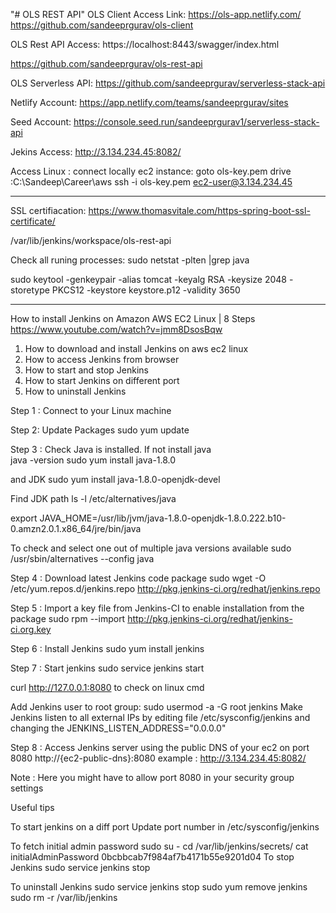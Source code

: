 "# OLS REST API" 
OLS Client Access Link:
https://ols-app.netlify.com/
https://github.com/sandeeprgurav/ols-client

OLS Rest API Access:
https://localhost:8443/swagger/index.html

https://github.com/sandeeprgurav/ols-rest-api

OLS Serverless API:
https://github.com/sandeeprgurav/serverless-stack-api


Netlify Account:
https://app.netlify.com/teams/sandeeprgurav/sites

Seed Account:
https://console.seed.run/sandeeprgurav1/serverless-stack-api

Jekins Access:
http://3.134.234.45:8082/


Access Linux :
connect locally ec2 instance:
goto ols-key.pem drive :C:\Sandeep\Career\aws
ssh -i ols-key.pem ec2-user@3.134.234.45

-------------------------------------------------------------------------------------------------------------------------
SSL certifiacation: 
https://www.thomasvitale.com/https-spring-boot-ssl-certificate/

/var/lib/jenkins/workspace/ols-rest-api

Check all runing processes:
sudo netstat -plten |grep java


sudo keytool -genkeypair -alias tomcat -keyalg RSA -keysize 2048 -storetype PKCS12 -keystore keystore.p12 -validity 3650

------------------------------------------------------------------------------------------------------------
How to install Jenkins on Amazon AWS EC2 Linux | 8 Steps
https://www.youtube.com/watch?v=jmm8DsosBqw

1. How to download and install Jenkins on aws ec2 linux
2. How to access Jenkins from browser
3. How to start and stop Jenkins
4. How to start Jenkins on different port
5. How to uninstall Jenkins

Step 1 : Connect to your Linux machine

Step 2: Update Packages
   sudo yum update

Step 3 : Check Java is installed. If not install java  
   java -version
   sudo yum install java-1.8.0
   
   and JDK 
   sudo yum install java-1.8.0-openjdk-devel
   
   Find JDK path 
  ls -l /etc/alternatives/java

   
   export JAVA_HOME=/usr/lib/jvm/java-1.8.0-openjdk-1.8.0.222.b10-0.amzn2.0.1.x86_64/jre/bin/java

   To check and select one out of multiple java versions available
   sudo /usr/sbin/alternatives --config java

Step 4 : Download latest Jenkins code package
   sudo wget -O /etc/yum.repos.d/jenkins.repo http://pkg.jenkins-ci.org/redhat/jenkins.repo

Step 5 : Import a key file from Jenkins-CI to enable installation from the package
   sudo rpm --import http://pkg.jenkins-ci.org/redhat/jenkins-ci.org.key

Step 6 : Install Jenkins
   sudo yum install jenkins

Step 7 : Start jenkins
   sudo service jenkins start
   
curl http://127.0.0.1:8080 to check on linux cmd    

Add Jenkins user to root group:
sudo usermod -a -G root jenkins
Make Jenkins listen to all external IPs by editing file /etc/sysconfig/jenkins and changing the JENKINS_LISTEN_ADDRESS="0.0.0.0"

Step 8 : Access Jenkins server using the public DNS of your ec2 on port 8080
   http://{ec2-public-dns}:8080
   example : http://3.134.234.45:8082/

Note : Here you might have to allow port 8080 in your security group settings
                     

Useful tips

To start jenkins on a diff port
Update port number in /etc/sysconfig/jenkins


To fetch initial admin password
 sudo su -
 cd /var/lib/jenkins/secrets/
 cat initialAdminPassword
0bcbbcab7f984af7b4171b55e9201d04
To stop Jenkins
 sudo service jenkins stop

To uninstall Jenkins
 sudo service jenkins stop
 sudo yum remove jenkins
 sudo rm -r /var/lib/jenkins


